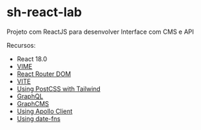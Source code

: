 # sh-react-lab
Projeto com ReactJS para desenvolver Interface com CMS e API

Recursos:
- React 18.0
- [VIME](https://vimejs.com/)
- [React Router DOM](https://www.npmjs.com/package/react-router-dom)
- [VITE](https://vitejs.dev/blog/announcing-vite2.html)
- [Using PostCSS with Tailwind](https://tailwindcss.com/docs/installation/using-postcss)
- [GraphQL](https://graphql.org/learn)
- [GraphCMS](https://graphcms.com)
- [Using Apollo Client](https://www.apollographql.com/docs/react/)
- [Using date-fns](https://date-fns.org/v2.28.0/docs/format)
